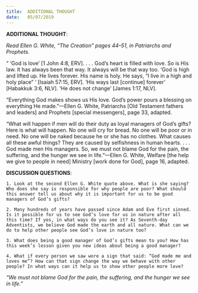 ```yaml
---
title:  ADDITIONAL THOUGHT
date:   05/07/2019
---
```


**ADDITIONAL THOUGHT**: 

_Read Ellen G. White, “The Creation” pages 44–51, in Patriarchs and Prophets._

“ ‘God is love’ [1 John 4:8, ERV]. . . . God’s heart is filled with love. So is His law. It has always been that way. It always will be that way too. ‘God is high and lifted up. He lives forever. His name is holy. He says, “I live in a high and holy place” ’ [Isaiah 57:15, ERV]. ‘His ways last [continue] forever’ [Habakkuk 3:6, NLV]. ‘He does not change’ [James 1:17, NLV].

“Everything God makes shows us His love. God’s power pours a blessing on everything He made.”—Ellen G. White, Patriarchs [Old Testament fathers and leaders] and Prophets [special messengers], page 33, adapted. 

“What will happen if men will do their duty as loyal managers of God’s gifts? Here is what will happen. No one will cry for bread. No one will be poor or in need. No one will be naked because he or she has no clothes. What causes all these awful things? They are caused by selfishness in human hearts. . . . God made men His managers. So, we must not blame God for the pain, the suffering, and the hunger we see in life.”—Ellen G. White, Welfare [the help we give to people in need] Ministry [work done for God], page 16, adapted. 

**DISCUSSION QUESTIONS**:

`1. Look at the second Ellen G. White quote above. What is she saying? Who does she say is responsible for why people are poor? What should this answer tell us about why it is important for us to be good managers of God’s gifts?`

`2. Many hundreds of years have passed since Adam and Eve first sinned. Is it possible for us to see God’s love for us in nature after all this time? If yes, in what ways do you see it? As Seventh-day Adventists, we believe God made the earth and all nature. What can we do to help other people see God’s love in nature too?`

`3. What does being a good manager of God’s gifts mean to you? How has this week’s lesson given you new ideas about being a good manager?`

`4. What if every person we saw wore a sign that said: “God made me and loves me”? How can that sign change the way we behave with other people? In what ways can it help us to show other people more love?`

_“We must not blame God for the pain, the suffering, and the hunger we see in life.”_